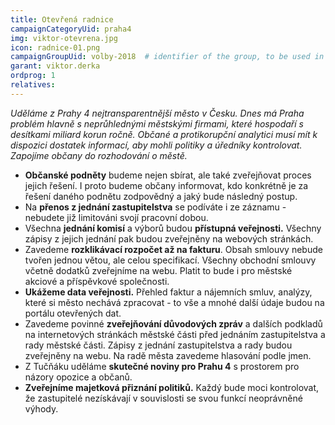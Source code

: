 ```yaml
---
title: Otevřená radnice
campaignCategoryUid: praha4
img: viktor-otevrena.jpg
icon: radnice-01.png
campaignGroupUid: volby-2018  # identifier of the group, to be used in program point
garant: viktor.derka
ordprog: 1
relatives:
---
```



*Uděláme z Prahy 4 nejtransparentnější město v Česku. Dnes má Praha problém hlavně
s neprůhlednými městskými firmami, které hospodaří s desítkami miliard korun ročně.
Občané a protikorupční analytici musí mít k dispozici dostatek informací, aby mohli
politiky a úředníky kontrolovat. Zapojíme občany do rozhodování o městě.*


* **Občanské podněty** budeme nejen sbírat, ale také zveřejňovat proces jejich řešení. I proto budeme občany informovat, kdo konkrétně je za řešení daného podnětu zodpovědný a jaký bude následný postup.
* Na **přenos z jednání zastupitelstva** se podíváte i ze záznamu - nebudete již limitováni svojí pracovní dobou.
* Všechna **jednání komisí** a výborů budou **přístupná veřejnosti.** Všechny zápisy z jejich jednání pak budou zveřejněny na webových stránkách.
* Zavedeme **rozklikávací rozpočet až na fakturu**. Obsah smlouvy nebude tvořen jednou větou, ale celou specifikací. Všechny obchodní smlouvy včetně dodatků zveřejníme na webu. Platit to bude i pro městské akciové a příspěvkové společnosti. 
* **Ukážeme data veřejnosti.** Přehled faktur a nájemních smluv, analýzy, které si město nechává zpracovat - to vše a mnohé další údaje budou na portálu otevřených dat.
* Zavedeme povinné **zveřejňování důvodových zpráv** a dalších podkladů na internetových stránkách městské části před jednáním zastupitelstva a rady městské části. Zápisy z jednání zastupitelstva a rady budou zveřejněny na webu. Na radě města zavedeme hlasování podle jmen. 
* Z Tučňáku uděláme **skutečné noviny pro Prahu 4** s prostorem pro názory opozice a občanů.
* **Zveřejníme majetková přiznání politiků.** Každý bude moci kontrolovat, že zastupitelé nezískávají v souvislosti se svou funkcí neoprávněné výhody.


